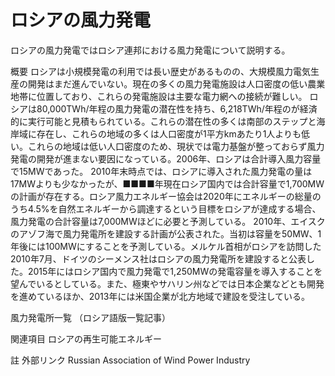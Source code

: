 # ロシアの風力発電

ロシアの風力発電ではロシア連邦における風力発電について説明する。

概要
ロシアは小規模発電の利用では長い歴史があるものの、大規模風力電気生産の開発はまだ進んでいない。現在の多くの風力発電施設は人口密度の低い農業地帯に位置しており、これらの発電施設は主要な電力網への接続が難しい。
ロシアは80,000TWh/年程の風力発電の潜在性を持ち、6,218TWh/年程のが経済的に実行可能と見積もられている。これらの潜在性の多くは南部のステップと海岸域に存在し、これらの地域の多くは人口密度が1平方kmあたり1人よりも低い。これらの地域は低い人口密度のため、現状では電力基盤が整っておらず風力発電の開発が進まない要因になっている。2006年、ロシアは合計導入風力容量で15MWであった。
2010年末時点では、ロシアに導入された風力発電の量は17MWよりも少なかったが、■■■■年現在ロシア国内では合計容量で1,700MWの計画が存在する。ロシア風力エネルギー協会は2020年にエネルギーの総量のうち4.5%を自然エネルギーから調達するという目標をロシアが達成する場合、風力発電の合計容量は7,000MWほどに必要と予測している。
2010年、エイスクのアゾフ海で風力発電所を建設する計画が公表された。当初は容量を50MW、1年後には100MWにすることを予測している。メルケル首相がロシアを訪問した2010年7月、ドイツのシーメンス社はロシアの風力発電所を建設すると公表した。2015年にはロシア国内で風力発電で1,250MWの発電容量を導入することを望んでいるとしている。また、極東やサハリン州などでは日本企業などとも開発を進めているほか、2013年には米国企業が北方地域で建設を受注している。

風力発電所一覧
（ロシア語版一覧記事）

関連項目
ロシアの再生可能エネルギー

註
外部リンク
Russian Association of Wind Power Industry